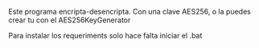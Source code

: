 Este programa encripta-desencripta. Con una clave AES256, o la puedes crear tu con el AES256KeyGenerator

Para instalar los requeriments solo hace falta iniciar el .bat
